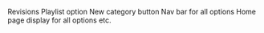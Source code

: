 Revisions
Playlist option
New category  button
Nav bar for all options
Home page display for all options
etc.